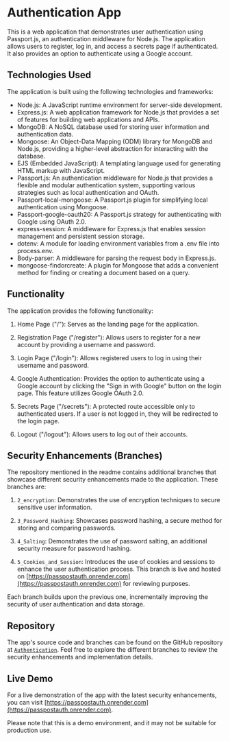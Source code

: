 # Authentication App

This is a web application that demonstrates user authentication using Passport.js, an authentication middleware for Node.js. The application allows users to register, log in, and access a secrets page if authenticated. It also provides an option to authenticate using a Google account.

## Technologies Used

The application is built using the following technologies and frameworks:

- Node.js: A JavaScript runtime environment for server-side development.
- Express.js: A web application framework for Node.js that provides a set of features for building web applications and APIs.
- MongoDB: A NoSQL database used for storing user information and authentication data.
- Mongoose: An Object-Data Mapping (ODM) library for MongoDB and Node.js, providing a higher-level abstraction for interacting with the database.
- EJS (Embedded JavaScript): A templating language used for generating HTML markup with JavaScript.
- Passport.js: An authentication middleware for Node.js that provides a flexible and modular authentication system, supporting various strategies such as local authentication and OAuth.
- Passport-local-mongoose: A Passport.js plugin for simplifying local authentication using Mongoose.
- Passport-google-oauth20: A Passport.js strategy for authenticating with Google using OAuth 2.0.
- express-session: A middleware for Express.js that enables session management and persistent session storage.
- dotenv: A module for loading environment variables from a .env file into process.env.
- Body-parser: A middleware for parsing the request body in Express.js.
- mongoose-findorcreate: A plugin for Mongoose that adds a convenient method for finding or creating a document based on a query.

## Functionality

The application provides the following functionality:

1. Home Page ("/"): Serves as the landing page for the application.

2. Registration Page ("/register"): Allows users to register for a new account by providing a username and password.

3. Login Page ("/login"): Allows registered users to log in using their username and password.

4. Google Authentication: Provides the option to authenticate using a Google account by clicking the "Sign in with Google" button on the login page. This feature utilizes Google OAuth 2.0.

5. Secrets Page ("/secrets"): A protected route accessible only to authenticated users. If a user is not logged in, they will be redirected to the login page.

6. Logout ("/logout"): Allows users to log out of their accounts.

## Security Enhancements (Branches)

The repository mentioned in the readme contains additional branches that showcase different security enhancements made to the application. These branches are:

1. `2_encryption`: Demonstrates the use of encryption techniques to secure sensitive user information.

2. `3_Password_Hashing`: Showcases password hashing, a secure method for storing and comparing passwords.

3. `4_Salting`: Demonstrates the use of password salting, an additional security measure for password hashing.

4. `5_Cookies_and_Session`: Introduces the use of cookies and sessions to enhance the user authentication process. This branch is live and hosted on [https://passpostauth.onrender.com](https://passpostauth.onrender.com) for reviewing purposes.

Each branch builds upon the previous one, incrementally improving the security of user authentication and data storage.

## Repository

The app's source code and branches can be found on the GitHub repository at [`Authentication`](https://github.com/AkhtarShadab/Authentication). Feel free to explore the different branches to review the security enhancements and implementation details.

## Live Demo

For a live demonstration of the app with the latest security enhancements, you can visit [https://passpostauth.onrender.com](https://passpostauth.onrender.com).

Please note that this is a demo environment, and it may not be suitable for production use.
